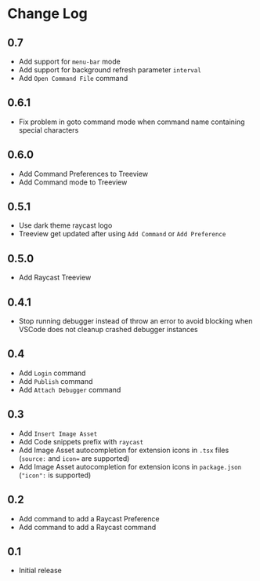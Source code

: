 # Change Log

## 0.7

- Add support for `menu-bar` mode
- Add support for background refresh parameter `interval`
- Add `Open Command File` command

## 0.6.1

- Fix problem in goto command mode when command name containing special characters

## 0.6.0

- Add Command Preferences to Treeview
- Add Command mode to Treeview

## 0.5.1

- Use dark theme raycast logo
- Treeview get updated after using `Add Command` or `Add Preference`

## 0.5.0

- Add Raycast Treeview

## 0.4.1

- Stop running debugger instead of throw an error to avoid blocking when VSCode does not cleanup crashed debugger instances

## 0.4

- Add `Login` command
- Add `Publish` command
- Add `Attach Debugger` command

## 0.3

- Add `Insert Image Asset`
- Add Code snippets prefix with `raycast`
- Add Image Asset autocompletion for extension icons in `.tsx` files (`source:` and `icon=` are supported)
- Add Image Asset autocompletion for extension icons in `package.json` (`"icon":` is supported)

## 0.2

- Add command to add a Raycast Preference
- Add command to add a Raycast command

## 0.1

- Initial release
